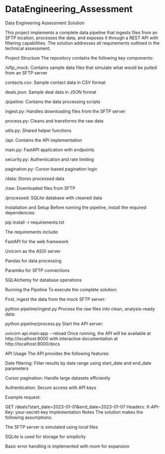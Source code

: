 # DataEngineering_Assessment

Data Engineering Assessment Solution

This project implements a complete data pipeline that ingests files from an SFTP location, processes the data, and exposes it through a REST API with filtering capabilities. The solution addresses all requirements outlined in the technical assessment.

Project Structure
The repository contains the following key components:

/sftp_mock: Contains sample data files that simulate what would be pulled from an SFTP server

contacts.csv: Sample contact data in CSV format

deals.json: Sample deal data in JSON format

/pipeline: Contains the data processing scripts

ingest.py: Handles downloading files from the SFTP server

process.py: Cleans and transforms the raw data

utils.py: Shared helper functions

/api: Contains the API implementation

main.py: FastAPI application with endpoints

security.py: Authentication and rate limiting

pagination.py: Cursor-based pagination logic

/data: Stores processed data

/raw: Downloaded files from SFTP

/processed: SQLite database with cleaned data

Installation and Setup
Before running the pipeline, install the required dependencies:

pip install -r requirements.txt

The requirements include:

FastAPI for the web framework

Uvicorn as the ASGI server

Pandas for data processing

Paramiko for SFTP connections

SQLAlchemy for database operations

Running the Pipeline
To execute the complete solution:

First, ingest the data from the mock SFTP server:


python pipeline/ingest.py
Process the raw files into clean, analysis-ready data:


python pipeline/process.py
Start the API server:


uvicorn api.main:app --reload
Once running, the API will be available at http://localhost:8000 with interactive documentation at http://localhost:8000/docs

API Usage
The API provides the following features:

Date filtering: Filter results by date range using start_date and end_date parameters

Cursor pagination: Handle large datasets efficiently

Authentication: Secure access with API keys

Example request:


GET /deals?start_date=2023-01-01&end_date=2023-01-07
Headers: X-API-Key: your-secret-key
Implementation Notes
The solution makes the following assumptions:

The SFTP server is simulated using local files

SQLite is used for storage for simplicity

Basic error handling is implemented with room for expansion

